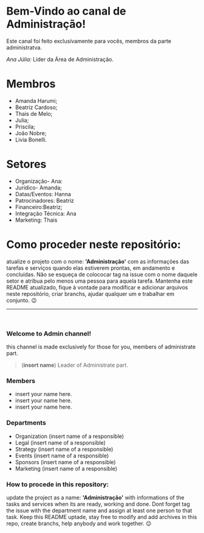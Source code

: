 # Bem-Vindo ao canal de Administração!
Este canal foi feito exclusívamente para vocês, membros da parte administratva.

*Ana Júlia:* Líder da Área de Administração.

# Membros
- Amanda Harumi;
- Beatriz Cardoso;
- Thais de Melo;
- Julia;
- Priscila;
- João Nobre;
- Livia Bonelli.

# Setores
- Organização- Ana:
- Jurídico- Amanda;
- Datas/Eventos: Hanna
- Patrocinadores: Beatriz
- Financeiro:Beatriz;
- Integração Técnica: Ana
- Marketing: Thais

# Como proceder neste repositório:
atualize o projeto com o nome: **'Administração'** com as informações das tarefas e serviços quando elas estiverem prontas, em andamento e concluídas. Não se esqueça de colococar tag na issue com o nome daquele setor e atríbua pelo menos uma pessoa para aquela tarefa. Mantenha este README atualizado, fique à vontade para modificar e adicionar arquivos neste repositório, criar branchs, ajudar qualquer um e trabalhar em conjunto. 😉
<hr>
<br>

### Welcome to Admin channel!
<h10> this channel is made exclusively for those for you, members of administrate part. </h10>
> (**insert name**) Leader of Administrate part.

### Members
- insert your name here.  </h10>
- insert your name here. </h10>
- insert your name here. </h10>

### Departments
- Organization (insert name of a responsible) </h10>
- Legal (insert name of a responsible) </h10>
- Strategy (insert name of a responsible) </h10>
- Events (insert name of a responsible) </h10>
- Sponsors (insert name of a responsible) </h10>
- Marketing (insert name of a responsible) </h10>

### How to procede in this repository:
update the project as a name: **'Administração'** with informations of the tasks and services when its are ready, working and done. Dont forget tag the issue with the department name and assign at least one person to that task. Keep this README uptade, stay free to modify and add archives in this repo, create branchs, help anybody and work together. 😉 </h10>
